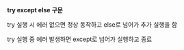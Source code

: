 **try except else 구문**

try 실행 시 에러 없으면 정상 동작하고 else로 넘어가 추가 실행을 함

try 실행 중 에러 발생하면 except로 넘어가 실행하고 종료